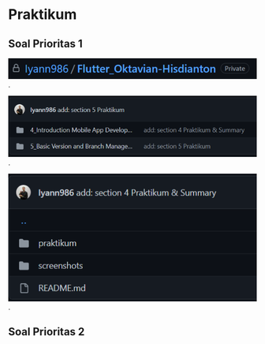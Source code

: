 # Praktikum

## Soal Prioritas 1

![Nama Repository](./../screenshots/soal-prioritas-1.png). 

![Sub Folder](./../screenshots/sub-folder.png). 

![Struktur Folder](./../screenshots/struktur-folder.png). 


## Soal Prioritas 2

